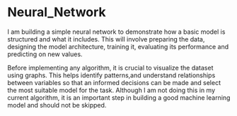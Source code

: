 # Neural_Network
I am building a simple neural network to demonstrate how a basic model is structured and what it includes. 
This will involve preparing the data, designing the model architecture, training it, evaluating its performance and predicting on new values.

Before implementing any algorithm, it is crucial to visualize the dataset using graphs. 
This helps identify patterns,and understand relationships between variables so that an informed 
decisions can be made and select the most suitable model for the task.
Although I am not doing this in my current algorithm,
it is an important step in building a good machine learning model and should not be skipped.
